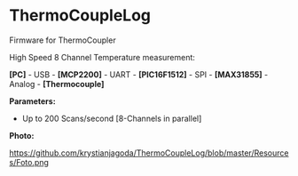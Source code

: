# ThermoCoupleLog
Firmware for ThermoCoupler

High Speed 8 Channel Temperature measurement:

**[PC]** - USB - **[MCP2200]** - UART - **[PIC16F1512]** - SPI - **[MAX31855]** - Analog - **[Thermocouple]**

**Parameters:**

- Up to 200 Scans/second [8-Channels in parallel]

**Photo:**

https://github.com/krystianjagoda/ThermoCoupleLog/blob/master/Resources/Foto.png
